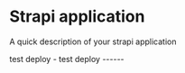 # Strapi application

A quick description of your strapi application

test deploy -
test deploy ------
